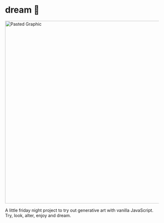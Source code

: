 # dream 🥹

<img width="600" alt="Pasted Graphic" src="https://user-images.githubusercontent.com/25350597/216851097-94380590-724b-4ce9-acec-7250fc4f6e42.png">

A little friday night project to try out generative art with vanilla JavaScript. Try, look, alter, enjoy and dream.
